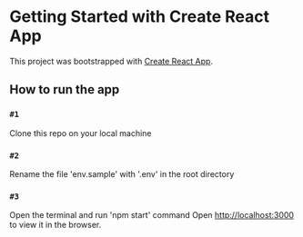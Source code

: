 # Getting Started with Create React App

This project was bootstrapped with [Create React App](https://github.com/facebook/create-react-app).

## How to run the app

### `#1`

Clone this repo on your local machine

### `#2`

Rename the file 'env.sample' with '.env' in the root directory

### `#3`

Open the terminal and run 'npm start' command
Open [http://localhost:3000](http://localhost:3000) to view it in the browser.
